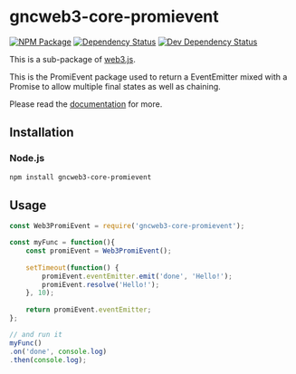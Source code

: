 # gncweb3-core-promievent

[![NPM Package][npm-image]][npm-url] [![Dependency Status][deps-image]][deps-url] [![Dev Dependency Status][deps-dev-image]][deps-dev-url]

This is a sub-package of [web3.js][repo].

This is the PromiEvent package used to return a EventEmitter mixed with a Promise to allow multiple final states as well as chaining.

Please read the [documentation][docs] for more.

## Installation

### Node.js

```bash
npm install gncweb3-core-promievent
```

## Usage

```js
const Web3PromiEvent = require('gncweb3-core-promievent');

const myFunc = function(){
    const promiEvent = Web3PromiEvent();
    
    setTimeout(function() {
        promiEvent.eventEmitter.emit('done', 'Hello!');
        promiEvent.resolve('Hello!');
    }, 10);
    
    return promiEvent.eventEmitter;
};

// and run it
myFunc()
.on('done', console.log)
.then(console.log);
```

[docs]: http://web3js.readthedocs.io/en/1.0/
[repo]: https://github.com/ethereum/web3.js
[npm-image]: https://img.shields.io/npm/v/gncweb3-core-promievent.svg
[npm-url]: https://npmjs.org/package/gncweb3-core-promievent
[deps-image]: https://david-dm.org/ethereum/web3.js/1.x/status.svg?path=packages/gncweb3-core-promievent
[deps-url]: https://david-dm.org/ethereum/web3.js/1.x?path=packages/gncweb3-core-promievent
[deps-dev-image]: https://david-dm.org/ethereum/web3.js/1.x/dev-status.svg?path=packages/gncweb3-core-promievent
[deps-dev-url]: https://david-dm.org/ethereum/web3.js/1.x?type=dev&path=packages/gncweb3-core-promievent
